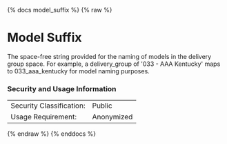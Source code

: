 {% docs model_suffix %}
{% raw %}

<a name="model_suffix"></a>
# Model Suffix
The space-free string provided for the naming of models in the delivery group space. 
For example, a delivery_group of '033 - AAA Kentucky' maps to 033_aaa_kentucky for model 
naming purposes.

### Security and Usage Information
|     |     |
| --- | --- |
| Security Classification: | Public |
| Usage Requirement:       | Anonymized |

{% endraw %}
{% enddocs %}
